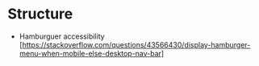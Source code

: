 # Structure
- Hamburguer accessibility [https://stackoverflow.com/questions/43566430/display-hamburger-menu-when-mobile-else-desktop-nav-bar]
